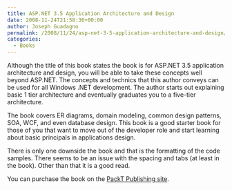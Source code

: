 ```yaml
---
title: ASP.NET 3.5 Application Architecture and Design
date: 2008-11-24T21:58:36+00:00
author: Joseph Guadagno
permalink: /2008/11/24/asp-net-3-5-application-architecture-and-design/
categories:
  - Books
---
```

Although the title of this book states the book is for ASP.NET 3.5 application architecture and design, you will be able to take these concepts well beyond ASP.NET.  The concepts and technics that this author conveys can be used for all Windows .NET development.  The author starts out explaining basic 1 tier architecture and eventually graduates you to a five-tier architecture.

The book covers ER diagrams, domain modeling, common design patterns, SOA, WCF, and even database design.  This book is a good starter book for those of you that want to move out of the developer role and start learning about basic principals in applications design.

There is only one downside the book and that is the formatting of the code samples.  There seems to be an issue with the spacing and tabs (at least in the book).  Other than that it is a good read.

You can purchase the book on the [PackT Publishing site](http://www.packtpub.com/application-architecture-and-design-for-asp-.net-3.5/book/mid/261108nprnz1).